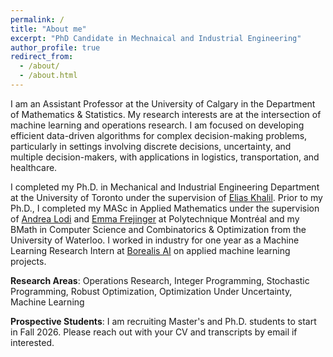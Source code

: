 ```yaml
---
permalink: /
title: "About me"
excerpt: "PhD Candidate in Mechnaical and Industrial Engineering"
author_profile: true
redirect_from: 
  - /about/
  - /about.html
---
```



I am an Assistant Professor at the University of Calgary in the Department of Mathematics & Statistics.  My research interests are at the intersection of machine learning and operations research. I am focused on developing efficient data-driven algorithms for complex decision-making problems, particularly in settings involving discrete decisions, uncertainty, and multiple decision-makers, with applications in logistics, transportation, and healthcare.




<!-- ## Bio -->
I completed my Ph.D. in Mechanical and Industrial Engineering Department at the University of Toronto under the supervision of [Elias Khalil](https://www.mie.utoronto.ca/faculty_staff/khalil/).  Prior to my Ph.D., I completed my MASc in Applied Mathematics under the supervision of [Andrea Lodi](https://tech.cornell.edu/people/andrea-lodi/) and [Emma Frejinger](https://www.emmafrejinger.org/) at Polytechnique Montréal and my BMath in Computer Science and Combinatorics & Optimization from the University of Waterloo.
I worked in industry for one year as a Machine Learning Research Intern at [Borealis AI](https://www.rbcborealis.com/) on applied machine learning projects.



<!-- ### Research Interests -->
**Research Areas**: Operations Research, Integer Programming, Stochastic Programming, Robust Optimization, Optimization Under Uncertainty,  Machine Learning

**Prospective Students**: I am recruiting Master's and Ph.D. students to start in Fall 2026. Please reach out with your CV and transcripts by email if interested.